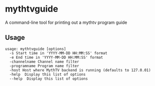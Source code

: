 # mythtvguide
A command-line tool for printing out a mythtv program guide

## Usage

```
usage: mythtvguide [options]
  -s Start time in 'YYYY-MM-DD HH:MM:SS' format
  -e End time in 'YYYY-MM-DD HH:MM:SS' format
  -channelname Channel name filter
  -programname Program name filter
  -host Host where MythTV backend is running (defaults to 127.0.01)
  -help  Display this list of options
  --help  Display this list of options
```
